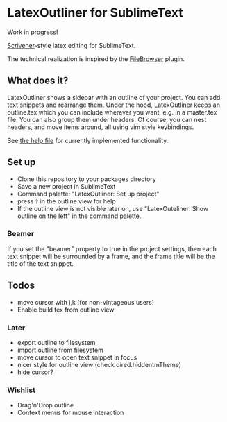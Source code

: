 # LatexOutliner for SublimeText

Work in progress!

[Scrivener][scr]-style latex editing for SublimeText.

The technical realization is inspired by the [FileBrowser][fb] plugin.

[scr]: https://www.literatureandlatte.com/scrivener.php
[fb]: https://github.com/aziz/SublimeFileBrowser

## What does it?

LatexOutliner shows a sidebar with an outline of your project.
You can add text snippets and rearrange them.
Under the hood, LatexOutliner keeps an outline.tex which you can include wherever you want, e.g. in a master.tex file.
You can also group them under headers.
Of course, you can nest headers, and move items around, all using vim style keybindings.

See [the help file](help.md) for currently implemented functionality.

## Set up
- Clone this repository to your packages directory
- Save a new project in SublimeText
- Command palette: "LatexOutliner: Set up project"
- press `?` in the outline view for help
- If the outline view is not visible later on, use "LatexOuteliner: Show outline on the left" in the command palette.

### Beamer
If you set the "beamer" property to true in the project settings, then each text snippet will be surrounded by a frame, and the frame title will be the title of the text snippet.

## Todos
- move cursor with j,k (for non-vintageous users)
- Enable build tex from outline view

### Later
- export outline to filesystem
- import outline from filesystem
- move cursor to open text snippet in focus
- nicer style for outline view (check dired.hiddentmTheme)
- hide cursor?

### Wishlist
- Drag'n'Drop outline
- Context menus for mouse interaction
